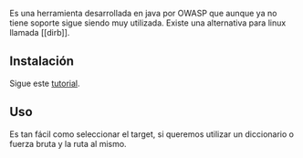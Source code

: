 Es una herramienta desarrollada en java por OWASP que aunque ya no tiene soporte sigue siendo muy utilizada. Existe una alternativa para linux llamada [[dirb]].

## Instalación

Sigue este [tutorial](https://bughacking.com/how-to-install-dirbuster-on-ubuntu/).

## Uso

Es tan fácil como seleccionar el target, si queremos utilizar un diccionario o fuerza bruta y la ruta al mismo.